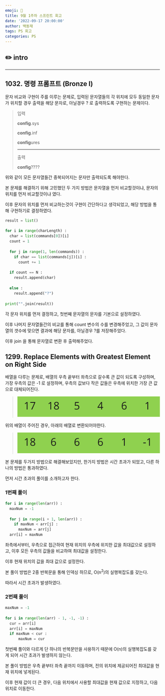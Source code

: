 ```yaml
---
emoji: 🍁
title: 9월 1주차 스프린트 회고
date: '2022-09-17 20:00:00'
author: 백동재
tags: PS 회고
categories: PS
---
```


## ✏️ intro

---
## 1032. 명령 프롬프트 (Bronze I)

문자 비교와 구현이 주를 이루는 문제로, 입력된 문자열들의 각 위치에 모두 동일한 문자가 위치할 경우 출력을 해당 문자로, 아닐경우 ? 로 출력하도록 구현하는 문제이다.

> 입력
> 
> <b>config</b>.sys
> 
> <b>config</b>.inf
> 
> <b>config</b>ures
> 
> ---
> 
> 출력
> 
> <b>config</b>????

위와 같이 모든 문자열들간 중복되어지는 문자만 출력되도록 해야한다.

본 문제를 해결하기 위해 고민했던 두 가지 방법은 문자열을 먼저 비교할것이냐, 문자의 위치를 먼저 비교할것이냐 였다.

이후 문자의 위치를 먼저 비교하는것이 구현이 간단하다고 생각되었고, 해당 방법을 통해 구현하기로 결정하였다.

```python
result = list()

for i in range(charLength) :
  char = list(commands[0])[i]
  count = 1

  for j in range(1, len(commands)) :
    if char == list(commands[j])[i] :
      count += 1

  if count == N :
    result.append(char)
    
  else :
    result.append("?")

print("".join(result))
```
각 문자 위치를 먼저 결정하고, 첫번째 문자열의 문자를 기본으로 설정하였다.

이후 나머지 문자열들간의 비교를 통해 count 변수의 수를 변경해주었고, 그 값이 문자열의 갯수에 맞으면 결과에 해당 문자를, 아닐경우 ?를 저장해주었다.

이후 join 을 통해 문자열로 변환 후 출력해주었다.

## 1299. Replace Elements with Greatest Element on Right Side

배열을 다루는 문제로, 배열의 우측 끝부터 좌측으로 갈수록 큰 값이 되도록 구성하며, 가장 우측의 값은 -1 로 설정하며, 우측의 값보다 작은 값들은 우측에 위치한 가장 큰 값으로 대체되어진다.

> ![](./img1.png)

위의 배열이 주어진 경우, 아래의 배열로 변환되어야한다.

> ![](./img2.png)

본 문제를 두가지 방법으로 해결해보았지만, 한가지 방법은 시간 초과가 되었고, 다른 하나의 방법은 통과하였다.

먼저 시간 초과의 풀이를 소개하고자 한다.

### 1번째 풀이

``` python
for i in range(len(arr)) :
  maxNum = -1
  
  for j in range(i + 1, len(arr)) :
    if maxNum < arr[j] :
      maxNum = arr[j]
  arr[i] = maxNum
```

좌측에서부터, 우측으로 접근하여 현재 위치의 우측에 위치한 값을 최대값으로 설정하고, 이후 모든 우측의 값들을 비교하여 최대값을 설정한다.

이후 현재 위치의 값을 최대 값으로 설정한다.

본 풀이 방법은 2중 반복문을 통해 인덱싱 하므로, O(n<sup>2</sup>)의 실행복잡도를 갖는다.

따라서 시간 초과가 발생하였다.

### 2번째 풀이

```python
maxNum = -1

for i in range(len(arr) - 1, -1, -1) :
  cur = arr[i]
  arr[i] = maxNum
  if maxNum < cur :
      maxNum = cur
```

첫번째 풀이와 다르게 단 하나의 반복문만을 사용하기 때문에 O(n)의 실행복잡도를 갖게 되어 시간 초과가 발생하지 않는다.

본 풀이 방법은 우측 끝부터 좌측 끝까지 이동하며, 전의 위치에 제공되어진 최대값을 현재 위치에 넣게된다.

이후 현재 값이 더 큰 경우, 다음 위치에서 사용할 최대값을 현재 값으로 지정하고, 다음 위치로 이동한다.
